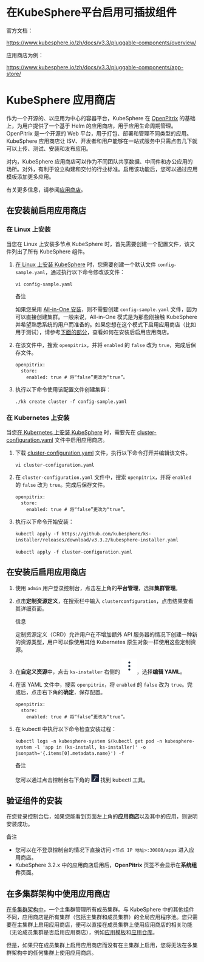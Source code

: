 # 在KubeSphere平台启用可插拔组件

官方文档：

https://www.kubesphere.io/zh/docs/v3.3/pluggable-components/overview/



应用商店为例：

https://www.kubesphere.io/zh/docs/v3.3/pluggable-components/app-store/



# KubeSphere 应用商店

作为一个开源的、以应用为中心的容器平台，KubeSphere 在 [OpenPitrix](https://github.com/openpitrix/openpitrix) 的基础上，为用户提供了一个基于 Helm 的应用商店，用于应用生命周期管理。OpenPitrix 是一个开源的 Web 平台，用于打包、部署和管理不同类型的应用。KubeSphere 应用商店让 ISV、开发者和用户能够在一站式服务中只需点击几下就可以上传、测试、安装和发布应用。

对内，KubeSphere 应用商店可以作为不同团队共享数据、中间件和办公应用的场所。对外，有利于设立构建和交付的行业标准。启用该功能后，您可以通过应用模板添加更多应用。

有关更多信息，请参阅[应用商店](https://www.kubesphere.io/zh/docs/v3.3/application-store/)。

## 在安装前启用应用商店

### 在 Linux 上安装

当您在 Linux 上安装多节点 KubeSphere 时，首先需要创建一个配置文件，该文件列出了所有 KubeSphere 组件。

1. [在 Linux 上安装 KubeSphere](https://www.kubesphere.io/zh/docs/v3.3/installing-on-linux/introduction/multioverview/) 时，您需要创建一个默认文件 `config-sample.yaml`，通过执行以下命令修改该文件：

   ```
   vi config-sample.yaml
   ```

   备注

   如果您采用 [All-in-One 安装](https://www.kubesphere.io/zh/docs/v3.3/quick-start/all-in-one-on-linux/)，则不需要创建 `config-sample.yaml` 文件，因为可以直接创建集群。一般来说，All-in-One 模式是为那些刚接触 KubeSphere 并希望熟悉系统的用户而准备的。如果您想在这个模式下启用应用商店（比如用于测试），请参考[下面的部分](https://www.kubesphere.io/zh/docs/v3.3/pluggable-components/app-store/#在安装后启用应用商店)，查看如何在安装后启用应用商店。

2. 在该文件中，搜索 `openpitrix`，并将 `enabled` 的 `false` 改为 `true`，完成后保存文件。

   ```
   openpitrix:
     store:
       enabled: true # 将“false”更改为“true”。
   ```

3. 执行以下命令使用该配置文件创建集群：

   ```
   ./kk create cluster -f config-sample.yaml
   ```

### 在 Kubernetes 上安装

当您[在 Kubernetes 上安装 KubeSphere](https://www.kubesphere.io/zh/docs/v3.3/installing-on-kubernetes/introduction/overview/) 时，需要先在 [cluster-configuration.yaml](https://github.com/kubesphere/ks-installer/releases/download/v3.3.2/cluster-configuration.yaml) 文件中启用应用商店。

1. 下载 [cluster-configuration.yaml](https://github.com/kubesphere/ks-installer/releases/download/v3.3.2/cluster-configuration.yaml) 文件，执行以下命令打开并编辑该文件。

   ```
   vi cluster-configuration.yaml
   ```

2. 在 `cluster-configuration.yaml` 文件中，搜索 `openpitrix`，并将 `enabled` 的 `false` 改为 `true`。完成后保存文件。

   ```
   openpitrix:
     store:
       enabled: true # 将“false”更改为“true”。
   ```

3. 执行以下命令开始安装：

   ```
   kubectl apply -f https://github.com/kubesphere/ks-installer/releases/download/v3.3.2/kubesphere-installer.yaml
   
   kubectl apply -f cluster-configuration.yaml
   ```

## 在安装后启用应用商店

1. 使用 `admin` 用户登录控制台，点击左上角的**平台管理**，选择**集群管理**。

2. 点击**定制资源定义**，在搜索栏中输入 `clusterconfiguration`，点击结果查看其详细页面。

   信息

   定制资源定义（CRD）允许用户在不增加额外 API 服务器的情况下创建一种新的资源类型，用户可以像使用其他 Kubernetes 原生对象一样使用这些定制资源。

3. 在**自定义资源**中，点击 `ks-installer` 右侧的 ![img](assets/002_启用可插拔组件/three-dots.png)，选择**编辑 YAML**。

4. 在该 YAML 文件中，搜索 `openpitrix`，将 `enabled` 的 `false` 改为 `true`。完成后，点击右下角的**确定**，保存配置。

   ```
   openpitrix:
     store:
       enabled: true # 将“false”更改为“true”。
   ```

5. 在 kubectl 中执行以下命令检查安装过程：

   ```
   kubectl logs -n kubesphere-system $(kubectl get pod -n kubesphere-system -l 'app in (ks-install, ks-installer)' -o jsonpath='{.items[0].metadata.name}') -f
   ```

   备注

   您可以通过点击控制台右下角的 ![img](assets/002_启用可插拔组件/hammer.png) 找到 kubectl 工具。

## 验证组件的安装

在您登录控制台后，如果您能看到页面左上角的**应用商店**以及其中的应用，则说明安装成功。

备注

- 您可以在不登录控制台的情况下直接访问 `<节点 IP 地址>:30880/apps` 进入应用商店。
- KubeSphere 3.2.x 中的应用商店启用后，**OpenPitrix** 页签不会显示在**系统组件**页面。

## 在多集群架构中使用应用商店

[在多集群架构中](https://www.kubesphere.io/zh/docs/v3.3/multicluster-management/introduction/kubefed-in-kubesphere/)，一个主集群管理所有成员集群。与 KubeSphere 中的其他组件不同，应用商店是所有集群（包括主集群和成员集群）的全局应用程序池。您只需要在主集群上启用应用商店，便可以直接在成员集群上使用应用商店的相关功能（无论成员集群是否启用应用商店），例如[应用模板](https://www.kubesphere.io/zh/docs/v3.3/project-user-guide/application/app-template/)和[应用仓库](https://www.kubesphere.io/zh/docs/v3.3/workspace-administration/app-repository/import-helm-repository/)。

但是，如果只在成员集群上启用应用商店而没有在主集群上启用，您将无法在多集群架构中的任何集群上使用应用商店。

